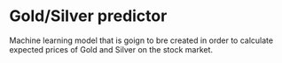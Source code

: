 # Gold/Silver predictor
  Machine learning model that is goign to bre created in order to calculate expected prices of Gold and Silver on the stock market.
